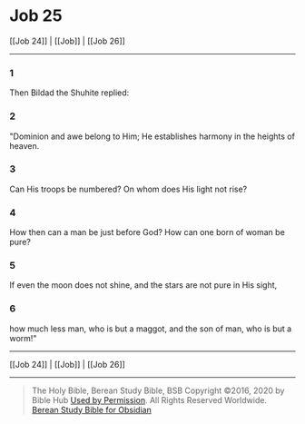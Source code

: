 # Job 25

[[Job 24]] | [[Job]] | [[Job 26]]

---

### 1
Then Bildad the Shuhite replied:

### 2
"Dominion and awe belong to Him; He establishes harmony in the heights of heaven.

### 3
Can His troops be numbered? On whom does His light not rise?

### 4
How then can a man be just before God? How can one born of woman be pure?

### 5
If even the moon does not shine, and the stars are not pure in His sight,

### 6
how much less man, who is but a maggot, and the son of man, who is but a worm!"

---

[[Job 24]] | [[Job]] | [[Job 26]]

---

> The Holy Bible, Berean Study Bible, BSB
> Copyright &copy;2016, 2020 by Bible Hub
> [Used by Permission](https://berean.bible/terms.htm). All Rights Reserved Worldwide.
> [Berean Study Bible for Obsidian](https://github.com/gapmiss/berean-study-bible-for-obsidian)</small>

